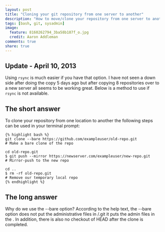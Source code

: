 ```yaml
---
layout: post
title: "Cloning your git repository from one server to another"
description: "How to move/clone your repository from one server to another and some small background information of why to use the --bare option (really its here for my note taking)."
tags: [bash, git, sysadmin]
image:
  feature: 8160262794_3ba58b187f_o.jpg
  credit: Aaron Addleman
comments: true
share: true
---
```


## Update - April 10, 2013

Using `rsync` is much easier if you have that option. I have not seen a down side after doing the copy 5 days ago but after copying 8 repositories over to a new server all seems to be working great. Below is a method to use if `rsync` is not available.

## The short answer

To clone your repository from one location to another the following steps can be used in your terminal prompt:

    {% highlight bash %}
    git clone --bare https://github.com/exampleuser/old-repo.git
    # Make a bare clone of the repo

    cd old-repo.git
    $ git push --mirror https://newserver.com/exampleuser/new-repo.git
    # Mirror-push to the new repo

    cd ..
    $ rm -rf old-repo.git
    # Remove our temporary local repo
    {% endhighlight %}
    
## The long answer

Why do we use the --bare option? According to the help text, the --bare option does not put the administrative files in <directory>/.git it puts the admin files in the <directory>. In addition, there is also no checkout of HEAD after the clone is completed.
